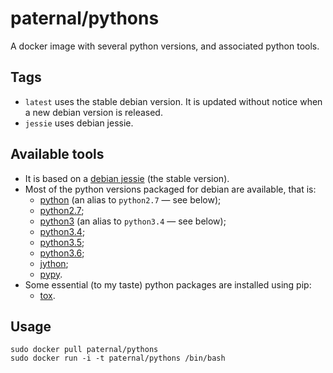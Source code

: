 paternal/pythons
================

A docker image with several python versions, and associated python tools.

## Tags

- `latest` uses the stable debian version. It is updated without notice when a new debian version is released.
- `jessie` uses debian jessie.

## Available tools

- It is based on a [debian jessie](https://www.debian.org/releases/jessie/) (the stable version).
- Most of the python versions packaged for debian are available, that is:
  - [python](https://packages.debian.org/jessie/python) (an alias to `python2.7` — see below);
  - [python2.7](https://packages.debian.org/jessie/python2.7);
  - [python3](https://packages.debian.org/jessie/python3) (an alias to `python3.4` — see below);
  - [python3.4](https://packages.debian.org/jessie/python3.4);
  - [python3.5](https://packages.debian.org/stretch/python3.5);
  - [python3.6](https://packages.debian.org/experimental/python3.6);
  - [jython](https://packages.debian.org/jessie/jython);
  - [pypy](https://packages.debian.org/jessie/pypy).
- Some essential (to my taste) python packages are installed using pip:
  - [tox](https://pypi.python.org/pypi/tox).

## Usage

    sudo docker pull paternal/pythons
    sudo docker run -i -t paternal/pythons /bin/bash

